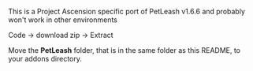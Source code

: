 This is a Project Ascension specific port of PetLeash v1.6.6 and probably won't work in other environments

Code -> download zip -> Extract

Move the **PetLeash** folder, that is in the same folder as this README, to your addons directory.
